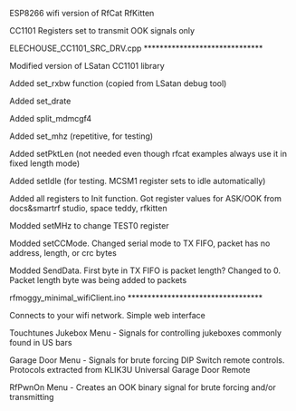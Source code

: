 ESP8266 wifi version of RfCat RfKitten

CC1101 Registers set to transmit OOK signals only

ELECHOUSE_CC1101_SRC_DRV.cpp  ******************************

Modified version of LSatan CC1101 library

Added set_rxbw function (copied from LSatan debug tool)

Added set_drate

Added split_mdmcgf4

Added set_mhz (repetitive, for testing)

Added setPktLen (not needed even though rfcat examples always use it in fixed length mode)

Added setIdle (for testing. MCSM1 register sets to idle automatically)

Added all registers to Init function. Got register values for ASK/OOK from docs&smartrf studio, space teddy, rfkitten

Modded setMHz to change TEST0 register

Modded setCCMode. Changed serial mode to TX FIFO, packet has no address, length, or crc bytes

Modded SendData. First byte in TX FIFO is packet length? Changed to 0. Packet length byte was being added to packets

rfmoggy_minimal_wifiClient.ino  **********************************

Connects to your wifi network. Simple web interface

Touchtunes Jukebox Menu - Signals for controlling jukeboxes commonly found in US bars

Garage Door Menu - Signals for brute forcing DIP Switch remote controls. Protocols extracted from KLIK3U Universal Garage Door Remote

RfPwnOn Menu - Creates an OOK binary signal for brute forcing and/or transmitting


